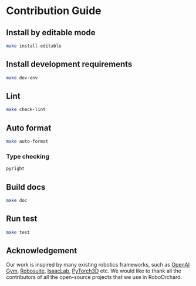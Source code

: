 # Contribution Guide

## Install by editable mode

```bash
make install-editable
```

## Install development requirements

```bash
make dev-env
```

## Lint

```bash
make check-lint
```

## Auto format

```bash
make auto-format
```

### Type checking

```bash
pyright
```

## Build docs

```bash
make doc
```

## Run test

```bash
make test
```

## Acknowledgement

Our work is inspired by many existing robotics frameworks, such as [OpenAI Gym](https://gym.openai.com/), [Robosuite](https://robosuite.ai/docs/index.html), [IsaacLab](https://isaac-sim.github.io/IsaacLab/main/index.html), [PyTorch3D](https://github.com/facebookresearch/pytorch3d) etc. We would like to thank all the contributors of all the open-source projects that we use in RoboOrchard.
